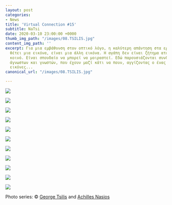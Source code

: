 ```yaml
---
layout: post
categories:
- News
title: 'Virtual Connection #15'
subtitle: NaTsi
date: 2020-03-10 23:00:00 +0000
thumb_img_path: "/images/08.TSILIS.jpg"
content_img_path: ''
excerpt: Για μια εμβάθυνση στον οπτικό λόγο, η καλύτερη απάντηση στα ερωτήματα που
  θέτει μια εικόνα, είναι μια άλλη εικόνα. Η αγάπη δεν είναι ζήτημα ατομικό, αλλά
  κοινό. Είναι σπουδαίο να μπορεί να μοιραστεί. Εδώ παρουσιάζονται συνδέσεις φίλων,
  άγνωστων και γνωστών, που έχουν μαζί κάτι να πουν, αγγίζοντας ο ένας τον άλλον με
  εικόνες...
canonical_url: "/images/08.TSILIS.jpg"

---
```

![](/images/bwok-2.jpg)

![](/images/01.TSILIS_MG_0991.jpg)

![](/images/02.TSILIS.jpg)

![](/images/03.TSILIS_MG_6430.jpg)

![](/images/04.TSILIS.jpg)

![](/images/05.TSILIS_MG_3965.jpg)

![](/images/06.TSILIS.jpg)

![](/images/07.TSILIS_GRAVITY.jpg)

![](/images/08.TSILIS.jpg)

![](/images/09.TSILIS_MG_9317.jpg)

![](/images/10.TSILIS.jpg)

Photo series: © <a href="https://www.facebook.com/tsilis.george" target="blank">George Tsilis</a> and  <a href="https://anikon.org/"  target="blank">Achilles Nasios</a>